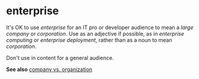 # enterprise

It's OK to use *enterprise* for an IT pro or developer audience to mean a *large company* or *corporation*. Use as an adjective if possible, as in *enterprise computing* or *enterprise deployment*, rather than as a noun to mean *corporation*.

Don't use in content for a general audience.  

**See also** [company vs. organization](../c/company-vs-organization.md)
